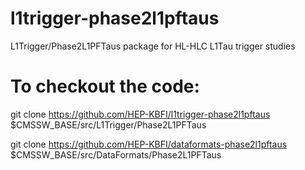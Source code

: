 # l1trigger-phase2l1pftaus
L1Trigger/Phase2L1PFTaus package for HL-HLC L1Tau trigger studies

# To checkout the code:

git clone https://github.com/HEP-KBFI/l1trigger-phase2l1pftaus $CMSSW_BASE/src/L1Trigger/Phase2L1PFTaus

git clone https://github.com/HEP-KBFI/dataformats-phase2l1pftaus $CMSSW_BASE/src/DataFormats/Phase2L1PFTaus
